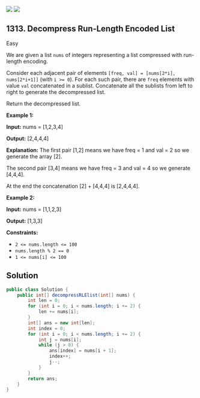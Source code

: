 [![](https://img.shields.io/github/stars/javadev/LeetCode-in-Java?label=Stars&style=flat-square)](https://github.com/javadev/LeetCode-in-Java)
[![](https://img.shields.io/github/forks/javadev/LeetCode-in-Java?label=Fork%20me%20on%20GitHub%20&style=flat-square)](https://github.com/javadev/LeetCode-in-Java/fork)

## 1313\. Decompress Run-Length Encoded List

Easy

We are given a list `nums` of integers representing a list compressed with run-length encoding.

Consider each adjacent pair of elements `[freq, val] = [nums[2*i], nums[2*i+1]]` (with `i >= 0`). For each such pair, there are `freq` elements with value `val` concatenated in a sublist. Concatenate all the sublists from left to right to generate the decompressed list.

Return the decompressed list.

**Example 1:**

**Input:** nums = [1,2,3,4]

**Output:** [2,4,4,4]

**Explanation:** The first pair [1,2] means we have freq = 1 and val = 2 so we generate the array [2].

The second pair [3,4] means we have freq = 3 and val = 4 so we generate [4,4,4]. 

At the end the concatenation [2] + [4,4,4] is [2,4,4,4].

**Example 2:**

**Input:** nums = [1,1,2,3]

**Output:** [1,3,3]

**Constraints:**

*   `2 <= nums.length <= 100`
*   `nums.length % 2 == 0`
*   `1 <= nums[i] <= 100`

## Solution

```java
public class Solution {
    public int[] decompressRLElist(int[] nums) {
        int len = 0;
        for (int i = 0; i < nums.length; i += 2) {
            len += nums[i];
        }
        int[] ans = new int[len];
        int index = 0;
        for (int i = 0; i < nums.length; i += 2) {
            int j = nums[i];
            while (j > 0) {
                ans[index] = nums[i + 1];
                index++;
                j--;
            }
        }
        return ans;
    }
}
```